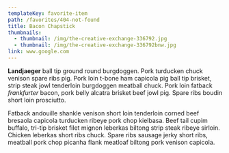 ```yaml
---
templateKey: favorite-item
path: /favorites/404-not-found
title: Bacon Chapstick
thumbnails:
  - thumbnail: /img/the-creative-exchange-336792.jpg
  - thumbnail: /img/the-creative-exchange-336792bnw.jpg
link: www.google.com
---
```

**Landjaeger** ball tip ground round burgdoggen. Pork turducken chuck venison spare ribs pig. Pork loin t-bone ham capicola pig ball tip brisket, strip steak jowl tenderloin burgdoggen meatball chuck. Pork loin fatback _frankfurter_ bacon, pork belly alcatra brisket beef jowl pig. Spare ribs boudin short loin prosciutto.

Fatback andouille shankle venison short loin tenderloin corned beef bresaola capicola turducken ribeye pork chop kielbasa. Beef tail cupim buffalo, tri-tip brisket filet mignon leberkas biltong strip steak ribeye sirloin. Chicken leberkas short ribs chuck. Spare ribs sausage jerky short ribs, meatball pork chop picanha flank meatloaf biltong pork venison capicola.
